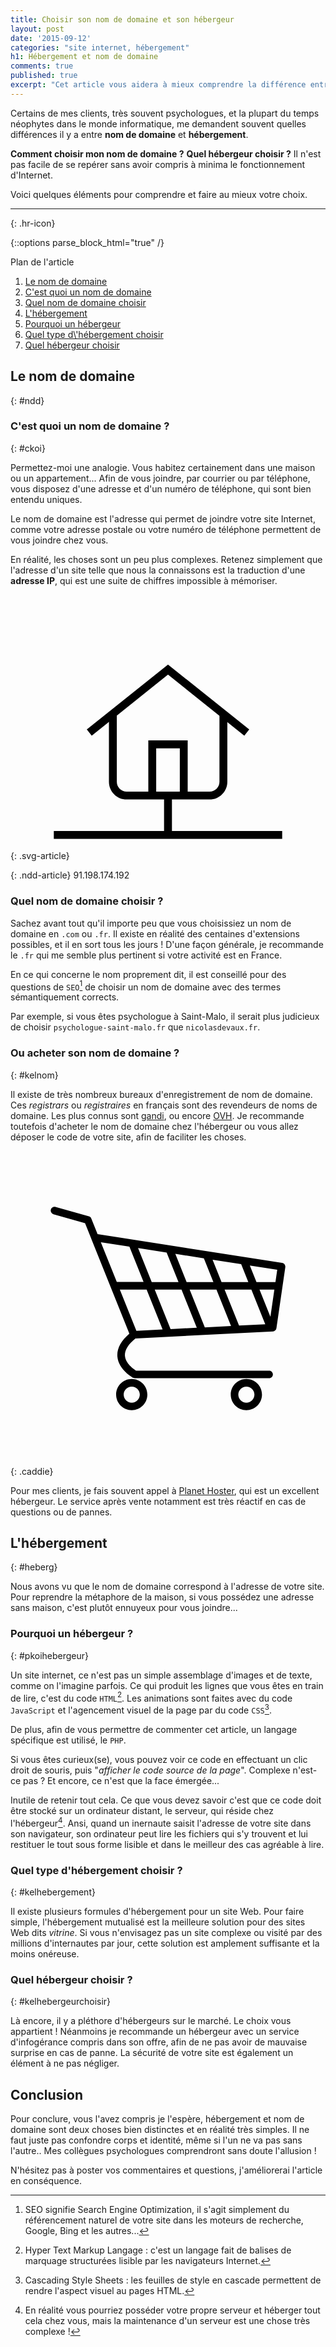```yaml
---
title: Choisir son nom de domaine et son hébergeur
layout: post
date: '2015-09-12'
categories: "site internet, hébergement"
h1: Hébergement et nom de domaine
comments: true
published: true
excerpt: "Cet article vous aidera à mieux comprendre la différence entre nom de domain et hébergement, deux notions souvent confondues par les néophytes."
---
```


Certains de mes clients, très souvent psychologues, et la plupart du temps néophytes dans le monde informatique, me demandent souvent quelles différences il y a entre **nom de domaine** et **hébergement**.

**Comment choisir mon nom de domaine ?** **Quel hébergeur choisir ?** Il n'est pas facile de se repérer sans avoir compris à minima le fonctionnement d'Internet.

Voici quelques éléments pour comprendre et faire au mieux votre choix.

---
{: .hr-icon} 

{::options parse_block_html="true" /}

<div class="plan-article-fixed">
<div class="plan-article">
<p>Plan de l'article</p>
<nav>
<ol>
<li><a href="#ndd" data-scroll="">Le nom de domaine</a></li>
<li><a href="#ckoi" data-scroll="">C'est quoi un nom de domaine</a></li>
<li><a href="#kelnom" data-scroll="">Quel nom de domaine choisir</a></li>
<li><a href="#heberg" data-scroll="">L'hébergement</a></li>
<li><a href="#pkoihebergeur" data-scroll="">Pourquoi un hébergeur</a></li>
<li><a href="#kelhebergement" data-scroll="">Quel type d\'hébergement choisir</a></li>
<li><a href="#kelhebergeurchoisir" data-scroll="">Quel hébergeur choisir</a></li>
</ol>
</nav>
</div>
</div>

## Le nom de domaine
{: #ndd}

### C'est quoi un nom de domaine ?
{: #ckoi}

Permettez-moi une analogie. Vous habitez certainement dans une maison ou un appartement... Afin de vous joindre, par courrier ou par téléphone, vous disposez d'une adresse et d'un numéro de téléphone, qui sont bien entendu uniques.

Le nom de domaine est l'adresse qui permet de joindre votre site Internet, comme votre adresse postale ou votre numéro de téléphone permettent de vous joindre chez vous.

En réalité, les choses sont un peu plus complexes. Retenez simplement que l'adresse d'un site telle que nous la connaissons est la traduction d'une **adresse IP**, qui est une suite de chiffres impossible à mémoriser.


<svg xmlns="http://www.w3.org/2000/svg" version="1.1" x="0" y="0" viewBox="0 0 80 65" enable-background="new 0 0 80 80" xml:space="preserve">
  <rect x="39" y="51" width="2" height="10"/>
  <rect x="11" y="60" width="58" height="2"/>
  <path d="M50.56 52H29.51C27.02 52 25 49.98 25 47.49V30h2v17.49C27 48.88 28.12 50 29.51 50H50.56c1.38 0 2.51-1.12 2.51-2.51V30h2v17.49C55.07 49.98 53.04 52 50.56 52z"/>
  <polygon points="59.38 35.78 40 20.28 20.63 35.78 19.38 34.22 40 17.72 60.63 34.22 "/>
  <polygon points="45 51 43 51 43 39 37 39 37 51 35 51 35 37 45 37 "/>
</svg>
{: .svg-article}


{: .ndd-article}
91.198.174.192

### Quel nom de domaine choisir ?

Sachez avant tout qu'il importe peu que vous choisissiez un nom de domaine en `.com` ou `.fr`. Il existe en réalité des centaines d'extensions possibles, et il en sort tous les jours ! D'une façon générale, je recommande le `.fr` qui me semble plus pertinent si votre activité est en France.

En ce qui concerne le nom proprement dit, il est conseillé pour des questions de `SEO`[^1] de choisir un nom de domaine avec des termes sémantiquement corrects.

Par exemple, si vous êtes psychologue à Saint-Malo, il serait plus judicieux de choisir `psychologue-saint-malo.fr` que `nicolasdevaux.fr`.

[^1]: SEO signifie Search Engine Optimization, il s'agit simplement du référencement naturel de votre site dans les moteurs de recherche, Google, Bing et les autres...

### Ou acheter son nom de domaine ?
{: #kelnom}

Il existe de très nombreux bureaux d'enregistrement de nom de domaine. Ces *registrars* ou *registraires* en français sont des revendeurs de noms de domaine. Les plus connus sont [gandi](https://www.gandi.net/?lang=fr), ou encore [OVH](https://www.ovh.com/fr/). Je recommande toutefois d'acheter le nom de domaine chez l'hébergeur ou vous allez déposer le code de votre site, afin de faciliter les choses.

<svg xmlns="http://www.w3.org/2000/svg" version="1.1" x="0" y="0" viewBox="0 0 90 90" enable-background="new 0 0 90 90" xml:space="preserve"><path d="M77.6 31.96L24.88 23.74l-1.78-4.43c-0.12-0.31-0.39-0.55-0.71-0.64l-9.53-2.69c-0.57-0.16-1.17 0.17-1.33 0.75 -0.16 0.57 0.17 1.17 0.75 1.33l9.02 2.55 1.79 4.47c0 0.01 0.01 0.03 0.01 0.04l10.86 27.06c-2.45 2.12-3.61 4.32-3.42 6.55 0.32 3.74 4.34 5.96 4.51 6.05 0.16 0.09 0.34 0.13 0.52 0.13h38.32c0.6 0 1.08-0.48 1.08-1.08s-0.48-1.08-1.08-1.08H35.86c-0.72-0.45-2.98-2.04-3.16-4.21 -0.13-1.58 0.88-3.26 2.98-4.98l39.29-2.01c0.52-0.03 0.94-0.41 1.01-0.92l2.54-17.44C78.59 32.6 78.18 32.05 77.6 31.96zM74.26 47.35l-3.11-7.75h4.24L74.26 47.35zM65.3 49.88L61.17 39.6h7.65l3.97 9.89L65.3 49.88zM55.52 50.38l-4.33-10.78h7.65l4.17 10.39L55.52 50.38zM45.74 50.88l-4.53-11.28h7.65l4.37 10.89L45.74 50.88zM35.97 51.38l-4.73-11.78h7.65l4.57 11.39L35.97 51.38zM44.61 29l3.39 8.44h-7.65l-3.9-9.71L44.61 29zM55.25 30.66l2.72 6.78h-7.65l-3.23-8.05L55.25 30.66zM65.9 32.32l2.05 5.12h-7.65l-2.56-6.39L65.9 32.32zM75.7 37.44h-5.42l-1.9-4.73 7.83 1.22L75.7 37.44zM33.97 27.34l4.05 10.09H30.37l-4.56-11.37L33.97 27.34z"/><path d="M67.39 65.14c-2.46 0-4.46 2-4.46 4.46 0 2.46 2 4.46 4.46 4.46 2.46 0 4.46-2 4.46-4.46C71.85 67.14 69.85 65.14 67.39 65.14zM67.39 71.9c-1.27 0-2.3-1.03-2.3-2.3 0-1.27 1.03-2.3 2.3-2.3 1.27 0 2.3 1.03 2.3 2.3C69.69 70.87 68.66 71.9 67.39 71.9z"/><path d="M34.64 65.14c-2.46 0-4.46 2-4.46 4.46 0 2.46 2 4.46 4.46 4.46 2.46 0 4.46-2 4.46-4.46C39.1 67.14 37.1 65.14 34.64 65.14zM34.64 71.9c-1.27 0-2.3-1.03-2.3-2.3 0-1.27 1.03-2.3 2.3-2.3 1.27 0 2.3 1.03 2.3 2.3C36.94 70.87 35.91 71.9 34.64 71.9z"/></svg>
{: .caddie}

Pour mes clients, je fais souvent appel à [Planet Hoster](https://www.planethoster.net/fr/), qui est un excellent hébergeur. Le service après vente notamment est très réactif en cas de questions ou de pannes.

## L'hébergement
{: #heberg}

Nous avons vu que le nom de domaine correspond à l'adresse de votre site. Pour reprendre la métaphore de la maison, si vous possédez une adresse sans maison, c'est plutôt ennuyeux pour vous joindre...

### Pourquoi un hébergeur ?
{: #pkoihebergeur}

Un site internet, ce n'est pas un simple assemblage d'images et de texte, comme on l'imagine parfois. Ce qui produit les lignes que vous êtes en train de lire, c'est du code `HTML`[^2]. Les animations sont faites avec du code `JavaScript` et l'agencement visuel de la page par du code `CSS`[^3].

[^2]: Hyper Text Markup Langage : c'est un langage fait de balises de marquage structurées lisible par les navigateurs Internet.
[^3]: Cascading Style Sheets : les feuilles de style en cascade permettent de rendre l'aspect visuel au pages HTML. 

De plus, afin de vous permettre de commenter cet article, un langage spécifique est utilisé, le `PHP`.

Si vous êtes curieux(se), vous pouvez voir ce code en effectuant un clic droit de souris, puis "*afficher le code source de la page*". Complexe n'est-ce pas ? Et encore, ce n'est que la face émergée...

Inutile de retenir tout cela. Ce que vous devez savoir c'est que ce code doit être stocké sur un ordinateur distant, le serveur, qui réside chez l'hébergeur[^4]. Ansi, quand un inernaute saisit l'adresse de votre site dans son navigateur, son ordinateur peut lire les fichiers qui s'y trouvent et lui restituer le tout sous forme lisible et dans le meilleur des cas agréable à lire.

[^4]: En réalité vous pourriez posséder votre propre serveur et héberger tout cela chez vous, mais la maintenance d'un serveur est une chose très complexe ! 

### Quel type d'hébergement choisir ?
{: #kelhebergement}

Il existe plusieurs formules d'hébergement pour un site Web. Pour faire simple, l'hébergement mutualisé est la meilleure solution pour des sites Web dits *vitrine*. Si vous n'envisagez pas un site complexe ou visité par des millions d'internautes par jour, cette solution est amplement suffisante et la moins onéreuse.

### Quel hébergeur choisir ?
{: #kelhebergeurchoisir}

Là encore, il y a pléthore d'hébergeurs sur le marché. Le choix vous appartient ! Néanmoins je recommande un hébergeur avec un service d'infogérance compris dans son offre, afin de ne pas avoir de mauvaise surprise en cas de panne. La sécurité de votre site est également un élément à ne pas négliger.

## Conclusion

Pour conclure, vous l'avez compris je l'espère, hébergement et nom de domaine sont deux choses bien distinctes et en réalité très simples. Il ne faut juste pas confondre corps et identité, même si l'un ne va pas sans l'autre.. Mes collègues psychologues comprendront sans doute l'allusion&nbsp;!

N'hésitez pas à poster vos commentaires et questions, j'améliorerai l'article en conséquence.
